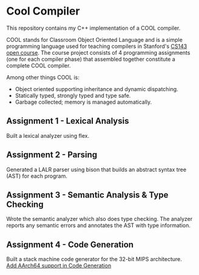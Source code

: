 # Cool Compiler

This repository contains my C++ implementation of a COOL compiler.

COOL stands for Classroom Object Oriented Language and is a simple programming language used for teaching compilers in Stanford's [CS143 open course](https://lagunita.stanford.edu/courses/Engineering/Compilers/Fall2014/about). The course project consists of 4 programming assignments (one for each compiler phase) that assembled together constitute a complete COOL compiler.

Among other things COOL is:

* Object oriented supporting inheritance and dynamic dispatching.
* Statically typed, strongly typed and type safe.
* Garbage collected; memory is managed automatically.


## Assignment 1 - Lexical Analysis

Built a lexical analyzer using flex.

## Assignment 2 - Parsing

Generated a LALR parser using bison that builds an abstract syntax tree (AST) for each program.

## Assignment 3 - Semantic Analysis & Type Checking

Wrote the semantic analyzer which also does type checking.
The analyzer reports any semantic errors and annotates the AST with type information.

## Assignment 4 - Code Generation

Built a stack machine code generator for the 32-bit MIPS architecture.\
[Add AArch64 support in Code Generation](https://github.com/tingwei628/cool-compiler-1/blob/tingwei628-aarch64/doc/aarch64.md)
